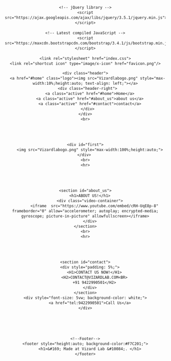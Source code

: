 <!DOCTYPE html>
<html>


<head>
	<title>VIZARD LAB</title>
	<meta charset="utf-8">
	<meta name="Vizardlab">
	<meta name="viewport" content="width=device-width, initial-scale=1.0">
	<meta content="VIZARDLAB VIZARD LAB vizardlab vizartd lab startup viraj chhajed augmented reality branding solutions qr code qrbranding 360 degree image 3d modelling website designing vizardlab.com " name="keywords">
	<!-- Latest compiled and minified CSS -->
	<link rel="stylesheet" href="https://maxcdn.bootstrapcdn.com/bootstrap/3.4.1/css/bootstrap.min.css">

	<!-- jQuery library -->
	<script src="https://ajax.googleapis.com/ajax/libs/jquery/3.5.1/jquery.min.js"></script>

	<!-- Latest compiled JavaScript -->
	<script src="https://maxcdn.bootstrapcdn.com/bootstrap/3.4.1/js/bootstrap.min.js"></script>

	<link rel="stylesheet" href="index.css">
	<link rel="shortcut icon" type="image/x-icon" href="favicon.png"/>
</head>



<body align="center" >


	<div class="header">
	  <a href="#home" class="logo"><img src="Vizardlabogo.png" style="max-width:10%;height:auto; text-align: left;"></a>
	  <div class="header-right">
	    <a class="active" href="#home">Home</a>
	    <a class="active" href="#about_us">about us</a>
	    <a class="active" href="#contact">contact</a>
	  </div>
	</div>
	<br>




	<div id="first">
		<img src="Vizardlabogo.png" style="max-width:100%;height:auto;">
	</div> 
	<br>
	<hr>




	<section id="about_us">
		<h1>ABOUT US!</h1>
		<div class="video-container">
			<iframe  src="https://www.youtube.com/embed/cRH-UqE8p-8" frameborder="0" allow="accelerometer; autoplay; encrypted-media; gyroscope; picture-in-picture" allowfullscreen></iframe>
		</div>
	</section>
	<br>
	<hr>




	<section id="contact">
		<div style="padding: 5%;">
			<H1>CONTACT US NOW!</H1>
			<H2>CONTACT@VIZARDLAB.COM<BR>
			+91 9422990501</H2>
		</div>
	</section>
	<div style="font-size: 5vw; background-color: white;">
		<a href="tel:9422990501">Call Us</a>
	</div>

	



	<!--Footer-->
	<footer style="height:auto; background-color:#F7C201;">
  		<h1>&#169; Made at Vizard Lab &#10084;. </h1>
	</footer>







</body>
</html>
